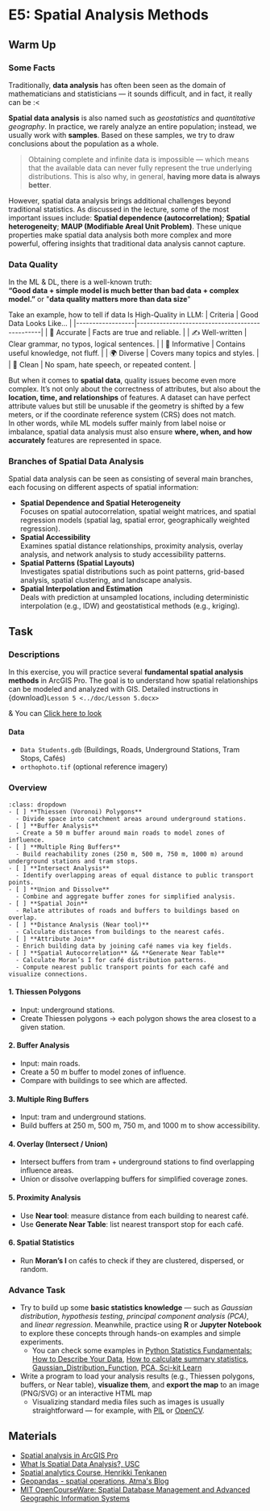 # E5: Spatial Analysis Methods

## Warm Up
### Some Facts

Traditionally, **data analysis** has often been seen as the domain of mathematicians and statisticians — it sounds difficult, and in fact, it really can be :<

**Spatial data analysis** is also named such as *geostatistics* and *quantitative geography*. In practice, we rarely analyze an entire population; instead, we usually work with **samples**. Based on these samples, we try to draw conclusions about the population as a whole.  
> Obtaining complete and infinite data is impossible — which means that the available data can never fully represent the true underlying distributions. This is also why, in general, **having more data is always better**.

However, spatial data analysis brings additional challenges beyond traditional statistics. As discussed in the lecture, some of the most important issues include:  **Spatial dependence (autocorrelation)**; **Spatial heterogeneity**; **MAUP (Modifiable Areal Unit Problem)**. These unique properties make spatial data analysis both more complex and more powerful, offering insights that traditional data analysis cannot capture.  

### Data Quality
In the ML & DL, there is a well-known truth:  
**“Good data + simple model is much better than bad data + complex model.”** or "**data quality matters more than data size**"

Take an example, how to tell if data Is High-Quality in LLM:
| Criteria         | Good Data Looks Like...                        |
|------------------|------------------------------------------------|
| 📘 Accurate      | Facts are true and reliable.                   |
| ✍️ Well-written | Clear grammar, no typos, logical sentences.    |
| 🧠 Informative   | Contains useful knowledge, not fluff.          |
| 🌍 Diverse       | Covers many topics and styles.                 |
| 🚫 Clean         | No spam, hate speech, or repeated content.     |

But when it comes to **spatial data**, quality issues become even more complex. It’s not only about the correctness of attributes, but also about the **location, time, and relationships** of features. A dataset can have perfect attribute values but still be unusable if the geometry is shifted by a few meters, or if the coordinate reference system (CRS) does not match.   
In other words, while ML models suffer mainly from label noise or imbalance, spatial data analysis must also ensure **where, when, and how accurately** features are represented in space.  

### Branches of Spatial Data Analysis

Spatial data analysis can be seen as consisting of several main branches, each focusing on different aspects of spatial information:
- **Spatial Dependence and Spatial Heterogeneity**  
  Focuses on spatial autocorrelation, spatial weight matrices, and spatial regression models (spatial lag, spatial error, geographically weighted regression).
- **Spatial Accessibility**  
  Examines spatial distance relationships, proximity analysis, overlay analysis, and network analysis to study accessibility patterns.
- **Spatial Patterns (Spatial Layouts)**  
  Investigates spatial distributions such as point patterns, grid-based analysis, spatial clustering, and landscape analysis.
- **Spatial Interpolation and Estimation**  
  Deals with prediction at unsampled locations, including deterministic interpolation (e.g., IDW) and geostatistical methods (e.g., kriging).

## Task
### Descriptions
In this exercise, you will practice several **fundamental spatial analysis methods** in ArcGIS Pro.
The goal is to understand how spatial relationships can be modeled and analyzed with GIS. Detailed instructions in {download}`Lesson 5 <../doc/Lesson 5.docx>`

& You can [Click here to look](./lessons/lesson5.md)

#### Data
- `Data Students.gdb` (Buildings, Roads, Underground Stations, Tram Stops, Cafés)
- `orthophoto.tif` (optional reference imagery)

### Overview
```{note}
:class: dropdown
- [ ] **Thiessen (Voronoi) Polygons**  
  - Divide space into catchment areas around underground stations.  
- [ ] **Buffer Analysis**  
  - Create a 50 m buffer around main roads to model zones of influence.  
- [ ] **Multiple Ring Buffers**  
  - Build reachability zones (250 m, 500 m, 750 m, 1000 m) around underground stations and tram stops.  
- [ ] **Intersect Analysis**  
  - Identify overlapping areas of equal distance to public transport points.  
- [ ] **Union and Dissolve**  
  - Combine and aggregate buffer zones for simplified analysis.  
- [ ] **Spatial Join**  
  - Relate attributes of roads and buffers to buildings based on overlap.  
- [ ] **Distance Analysis (Near tool)**  
  - Calculate distances from buildings to the nearest cafés.  
- [ ] **Attribute Join**  
  - Enrich building data by joining café names via key fields.  
- [ ] **Spatial Autocorrelation** && **Generate Near Table**  
  - Calculate Moran’s I for café distribution patterns. 
  - Compute nearest public transport points for each café and visualize connections.  
```


#### 1. Thiessen Polygons
- Input: underground stations.  
- Create Thiessen polygons → each polygon shows the area closest to a given station.  

#### 2. Buffer Analysis
- Input: main roads.  
- Create a 50 m buffer to model zones of influence.  
- Compare with buildings to see which are affected.  

#### 3. Multiple Ring Buffers
- Input: tram and underground stations.  
- Build buffers at 250 m, 500 m, 750 m, and 1000 m to show accessibility.  

#### 4. Overlay (Intersect / Union)
- Intersect buffers from tram + underground stations to find overlapping influence areas.  
- Union or dissolve overlapping buffers for simplified coverage zones.  

#### 5. Proximity Analysis
- Use **Near tool**: measure distance from each building to nearest café.  
- Use **Generate Near Table**: list nearest transport stop for each café.  

#### 6. Spatial Statistics
- Run **Moran’s I** on cafés to check if they are clustered, dispersed, or random.  


### Advance Task
- Try to build up some **basic statistics knowledge** — such as *Gaussian distribution*, *hypothesis testing*, *principal component analysis (PCA)*, and *linear regression*. Meanwhile, practice using **R** or **Jupyter Notebook** to explore these concepts through hands-on examples and simple experiments. 
  - You can check some examples in [Python Statistics Fundamentals: How to Describe Your Data](https://realpython.com/python-statistics/), [How to calculate summary statistics](https://pandas.pydata.org/docs/getting_started/intro_tutorials/06_calculate_statistics.html), [Gaussian_Distribution_Function](https://github.com/amirjahantab/Gaussian_Distribution_Function), [PCA, Sci-kit Learn](https://scikit-learn.org/stable/modules/generated/sklearn.decomposition.PCA.html)
- Write a program to load your analysis results (e.g., Thiessen polygons, buffers, or Near table), **visualize them**, and **export the map** to an image (PNG/SVG) or an interactive HTML map
  - Visualizing standard media files such as images is usually straightforward — for example, with [PIL](https://pypi.org/project/pillow/) or [OpenCV](https://opencv.org/).

## Materials
- [Spatial analysis in ArcGIS Pro](https://pro.arcgis.com/en/pro-app/latest/help/analysis/introduction/spatial-analysis-in-arcgis-pro.htm)
- [What Is Spatial Data Analysis?, USC](https://gis.usc.edu/blog/what-is-spatial-data-analysis/)
- [Spatial analytics Course, Henrikki Tenkanen](https://spatial-analytics.readthedocs.io/en/latest/)
- [Geopandas - spatial operations, Atma's Blog](https://atmamani.github.io/teaching_resources/geopandas/geopandas_spatial_overlays/)  
- [MIT OpenCourseWare: Spatial Database Management and Advanced Geographic Information Systems](https://ocw.mit.edu/courses/11-521-spatial-database-management-and-advanced-geographic-information-systems-spring-2003/)
